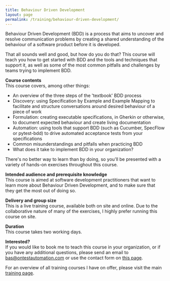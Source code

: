 ```yaml
---
title: Behaviour Driven Development
layout: page
permalink: /training/behaviour-driven-development/
---
```

Behaviour Driven Development (BDD) is a process that aims to uncover and resolve communication problems by creating a shared understanding of the behaviour of a software product before it is developed.

That all sounds well and good, but how do you do that? This course will teach you how to get started with BDD and the tools and techniques that support it, as well as some of the most common pitfalls and challenges by teams trying to implement BDD.

**Course contents**  
This course covers, among other things:

  * An overview of the three steps of the 'textbook' BDD process
  * Discovery: using Specification by Example and Example Mapping to facilitate and structure conversations around desired behaviour of a piece of work
  * Formulation: creating executable specifications, in Gherkin or otherwise, to document expected behaviour and create living documentation
  * Automation: using tools that support BDD (such as Cucumber, SpecFlow or pytest-bdd) to drive automated acceptance tests from your specifications
  * Common misunderstandings and pitfalls when practicing BDD
  * What does it take to implement BDD in your organization?

There's no better way to learn than by doing, so you'll be presented with a variety of hands-on exercises throughout this course.

**Intended audience and prerequisite knowledge**  
This course is aimed at software development practitioners that want to learn more about Behaviour Driven Development, and to make sure that they get the most out of doing so.

**Delivery and group size**  
This is a live training course, available both on site and online. Due to the collaborative nature of many of the exercises, I highly prefer running this course on site.

**Duration**  
This course takes two working days.

**Interested?**  
If you would like to book me to teach this course in your organization, or if you have any additional questions, please send an email to bas@ontestautomation.com or use the contact form on [this page](/contact/).

For an overview of all training courses I have on offer, please visit the main [training page](/training/).